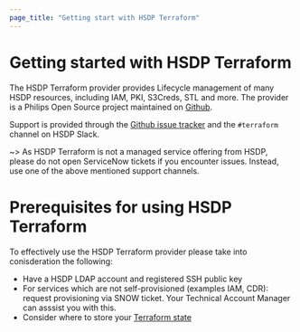 ```yaml
---
page_title: "Getting start with HSDP Terraform"
---
```

# Getting started with HSDP Terraform

The HSDP Terraform provider provides Lifecycle management of many HSDP resources, 
including IAM, PKI, S3Creds, STL and more. The provider is a Philips Open Source project maintained
on [Github](https://github.com/philips-software/terraform-provider-hsdp). 

Support is provided through the [Github issue tracker](https://github.com/philips-software/terraform-provider-hsdp/issues)
and the `#terraform` channel on HSDP Slack.

~> As HSDP Terraform is not a managed service offering from HSDP, please do not open ServiceNow tickets if you encounter issues. Instead, use one of the above mentioned support channels.

# Prerequisites for using HSDP Terraform
To effectively use the HSDP Terraform provider please take into conisderation the following:

- Have a HSDP LDAP account and registered SSH public key
- For services which are not self-provisioned (examples IAM, CDR): request provisioning via SNOW ticket. Your Technical Account Manager can asssist you with this.
- Consider where to store your [Terraform state](https://registry.terraform.io/providers/philips-software/hsdp/latest/docs/guides/state)